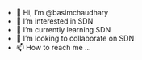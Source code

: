 - 👋 Hi, I’m @basimchaudhary
- 👀 I’m interested in SDN
- 🌱 I’m currently learning SDN
- 💞️ I’m looking to collaborate on SDN
- 📫 How to reach me ...

<!---
basimchaudhary/basimchaudhary is a ✨ special ✨ repository because its `README.md` (this file) appears on your GitHub profile.
You can click the Preview link to take a look at your changes.
--->
